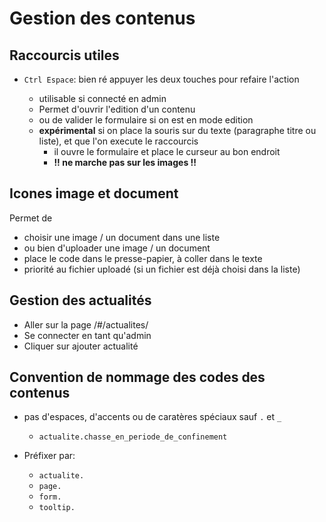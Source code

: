 # Gestion des contenus

## Raccourcis utiles

* `Ctrl Espace`:  bien ré appuyer les deux touches pour refaire l'action

  * utilisable si connecté en admin
  * Permet d'ouvrir l'edition d'un contenu
  * ou de valider le formulaire si on est en mode edition
  * **expérimental** si on place la souris sur du texte (paragraphe titre ou liste), et que l'on execute le raccourcis
    * il ouvre le formulaire et place le curseur au bon endroit  
    * **!! ne marche pas sur les images !!**

## Icones image et document

Permet de
  * choisir une image / un document dans une liste
  * ou bien d'uploader une image / un document
  * place le code dans le presse-papier, à coller dans le texte
  * priorité au fichier uploadé (si un fichier est déjà choisi dans la liste) 

## Gestion des actualités

* Aller sur la page /#/actualites/
* Se connecter en tant qu'admin
* Cliquer sur ajouter actualité

## Convention de nommage des codes des contenus

* pas d'espaces, d'accents ou de caratères spéciaux sauf `.` et `_`
  * `actualite.chasse_en_periode_de_confinement`

* Préfixer par:
  * `actualite.` 
  * `page.` 
  * `form.` 
  * `tooltip.` 
